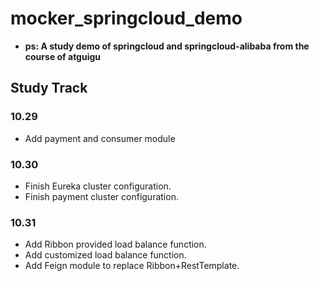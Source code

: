 # mocker_springcloud_demo
- **ps: A study demo of springcloud and springcloud-alibaba from the course of atguigu**
## Study Track
### 10.29
- Add payment and consumer module
### 10.30
- Finish Eureka cluster configuration.
- Finish payment cluster configuration.
### 10.31 
- Add Ribbon provided load balance function.
- Add customized load balance function.
- Add Feign module to replace Ribbon+RestTemplate.